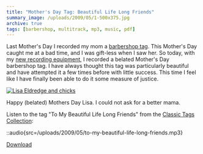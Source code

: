 ```yaml
---
title: "Mother's Day Tag: Beautiful Life Long Friends"
summary_image: /uploads/2009/05/1-500x375.jpg
archive: true
tags: [barbershop, multitrack, mp3, music, pdf]
---
```


Last Mother's Day I recorded my mom a [barbershop tag](/blog/barbershop-multi-track-mothers-day-gift/). This Mother's Day caught me at a bad time, and I was gift-less when I saw her. So today, with my [new recording equipment](/blog/in-dixie-land-where-i-was-born/), I recorded a belated Mother's Day barbershop tag. I have always thought this tag was particularly beautiful and have attempted it a few times before with little success. This time I feel like I have finally been able to do it some measure of justice.

[![Lisa Eldredge and chicks](/uploads/2009/05/1-500x375.jpg "Lisa Eldredge and chicks")](/uploads/2009/05/1.jpg)

Happy (belated) Mothers Day Lisa. I could not ask for a better mama.

Listen to the tag "To My Beautiful Life Long Friends" from the [Classic Tags Collection](http://illinistatesmen.org/files/classic_tags.pdf):

::audio{src=/uploads/2009/05/to-my-beautiful-life-long-friends.mp3}

[Download](/uploads/2009/05/to-my-beautiful-life-long-friends.mp3)
